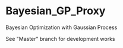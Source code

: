 # Bayesian_GP_Proxy
Bayesian Optimization with Gaussian Process 

See "Master" branch for development works
